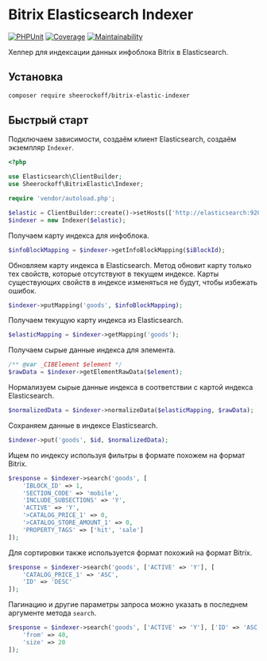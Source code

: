 # Bitrix Elasticsearch Indexer

[![PHPUnit](https://github.com/sheerockoff/bitrix-elastic-indexer/workflows/PHPUnit/badge.svg?branch=master)](https://github.com/sheerockoff/bitrix-elastic-indexer/actions)
[![Coverage](https://img.shields.io/codeclimate/coverage/sheerockoff/bitrix-elastic-indexer)](https://codeclimate.com/github/sheerockoff/bitrix-elastic-indexer/test_coverage)
[![Maintainability](https://img.shields.io/codeclimate/maintainability-percentage/sheerockoff/bitrix-elastic-indexer.svg)](https://codeclimate.com/github/sheerockoff/bitrix-elastic-indexer/maintainability)

Хелпер для индексации данных инфоблока Bitrix в Elasticsearch.

## Установка

```bash
composer require sheerockoff/bitrix-elastic-indexer
```

## Быстрый старт

Подключаем зависимости, создаём клиент Elasticsearch, создаём экземпляр `Indexer`.

```php
<?php

use Elasticsearch\ClientBuilder;
use Sheerockoff\BitrixElastic\Indexer;

require 'vendor/autoload.php';

$elastic = ClientBuilder::create()->setHosts(['http://elasticsearch:9200'])->build();
$indexer = new Indexer($elastic);
```

Получаем карту индекса для инфоблока.

```php
$infoBlockMapping = $indexer->getInfoBlockMapping($iBlockId);
```

Обновляем карту индекса в Elasticsearch. Метод обновит карту только тех свойств,
которые отсутствуют в текущем индексе. Карты существующих свойств в индексе
изменяться не будут, чтобы избежать ошибок.

```php
$indexer->putMapping('goods', $infoBlockMapping);
```

Получаем текущую карту индекса из Elasticsearch.

```php
$elasticMapping = $indexer->getMapping('goods');
```

Получаем сырые данные индекса для элемента.

```php
/** @var _CIBElement $element */
$rawData = $indexer->getElementRawData($element);
```

Нормализуем сырые данные индекса в соответствии с картой индекса Elasticsearch.

```php
$normalizedData = $indexer->normalizeData($elasticMapping, $rawData);
```

Сохраняем данные в индексе Elasticsearch.

```php
$indexer->put('goods', $id, $normalizedData);
```

Ищем по индексу используя фильтры в формате похожем на формат Bitrix.

```php
$response = $indexer->search('goods', [
    'IBLOCK_ID' => 1,
    'SECTION_CODE' => 'mobile',
    'INCLUDE_SUBSECTIONS' => 'Y',
    'ACTIVE' => 'Y',
    '>CATALOG_PRICE_1' => 0,
    '>CATALOG_STORE_AMOUNT_1' => 0,
    'PROPERTY_TAGS' => ['hit', 'sale']
]);
```

Для сортировки также используется формат похожий на формат Bitrix.

```php
$response = $indexer->search('goods', ['ACTIVE' => 'Y'], [
    'CATALOG_PRICE_1' => 'ASC',
    'ID' => 'DESC'
]);
```

Пагинацию и другие параметры запроса можно указать в последнем аргументе метода `search`.

```php
$response = $indexer->search('goods', ['ACTIVE' => 'Y'], ['ID' => 'ASC'], [
    'from' => 40,
    'size' => 20
]);
```